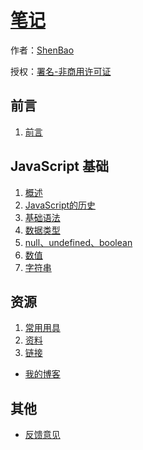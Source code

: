 # [笔记](http://github.com/ShenBao/shenbao-notes)

作者：[ShenBao](https://shenbao.github.io/)

授权：<a rel="license" href="http://creativecommons.org/licenses/by-nc/4.0/">署名-非商用许可证</a>

## 前言
1. [前言](#README)

## JavaScript 基础
1. [概述](#docs/JavaScript/intro)
1. [JavaScript的历史](#docs/JavaScript/history)
1. [基础语法](#docs/JavaScript/basic)
1. [数据类型](#docs/JavaScript/types)
1. [null、undefined、boolean](#docs/JavaScript/null-undefined-boolean)
1. [数值](#docs/JavaScript/number)
1. [字符串](#docs/JavaScript/string)



## 资源
1. [常用用具](#docs/resource/tool)
1. [资料](#docs/resource/officialdata)
1. [链接](#docs/resource/article)

- [我的博客](https://shenbao.github.io/)

## 其他

- [反馈意见](https://github.com/ShenBao/shenbao-notes/issues)


<br/><br/><br/>